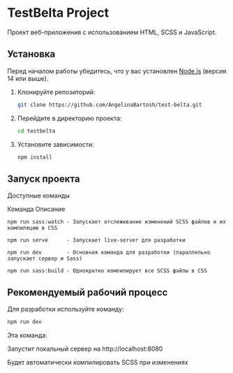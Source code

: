 # TestBelta Project

Проект веб-приложения с использованием HTML, SCSS и JavaScript.

## Установка

Перед началом работы убедитесь, что у вас установлен [Node.js](https://nodejs.org/) (версия 14 или выше).

1. Клонируйте репозиторий:
   ```bash
   git clone https://github.com/AngelinaBartosh/test-belta.git
2. Перейдите в директорию проекта:
   ```bash
   cd testbelta
3. Установите зависимости:
   ```bash
   npm install
   
## Запуск проекта

Доступные команды

Команда	Описание
```
npm run sass:watch - Запускает отслеживание изменений SCSS файлов и их компиляцию в CSS

npm run serve      - Запускает live-server для разработки

npm run dev        - Основная команда для разработки (параллельно запускает сервер и Sass)

npm run sass:build - Однократно компилирует все SCSS файлы в CSS
```

## Рекомендуемый рабочий процесс
Для разработки используйте команду:

```bash
npm run dev
```
Эта команда:

Запустит локальный сервер на http://localhost:8080

Будет автоматически компилировать SCSS при изменениях
